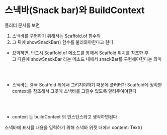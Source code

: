 [comment]: <> (코딩세프 플러터 강의 순한맛 시즌1 19강 스낵바와 BuildContext)

# 스낵바(Snack bar)와 BuildContext

플러터 문서를 보면 
1. 스낵바를 구현하기 위해서는 Scaffold.of 함수와 
2. 그 뒤에 showSnackBar() 함수를 불러와야한다고 한다
- 요악하면, 반드시 Scaffold.of 메소드를 통해서 Scaffold 위치를 참조한 후 <br>
그 다음에 showSnackBar 라는 메소드 내에서 snackBar를 구현해야한다는 의미

<br><br>

- 스낵바는 결국 Scaffold 위에서 그려져야하기 때문에 플러터가 Scaffold에 정확한 context를 참조해서 그곳에 스낵바를 그릴수 있도록 알려주여야한다

<br><br>

- context 는 buildContext 의 인스턴스라고 생각하면된다

스낵바에 표시될 내용을 입력하기 위해 스낵바 위젯 내에서
content: Text() 




